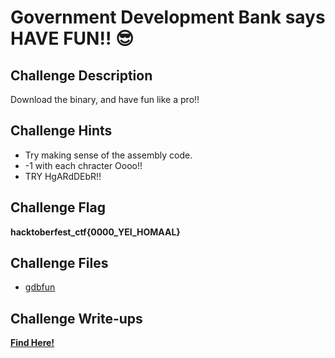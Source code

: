 # Government Development Bank says HAVE FUN!! 😎

## Challenge Description

Download the binary, and have fun like a pro!!

## Challenge Hints

- Try making sense of the assembly code.
- -1 with each chracter Oooo!!
- TRY HgARdDEbR!!

## Challenge Flag

**hacktoberfest_ctf{0000_YEI_HOMAAL}**

## Challenge Files

- [gdbfun](gdbfun)

## Challenge Write-ups

**[Find Here!](https://github.com/Hacktoberfest-Nepal/Hacktoberfest_CTF/tree/master/Writeups/Reversing/Advanced/Government%20Development%20Bank%20says%20HAVE%20FUN!!)**
